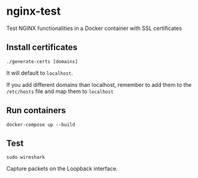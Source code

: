 # nginx-test

Test NGINX functionalities in a Docker container with SSL certificates

## Install certificates

```shell
./generate-certs [domains]
```

It will default to `localhost`.

If you add different domains than localhost, remember to add them to the `/etc/hosts` file and map them to `localhost`

## Run containers

```shell
docker-compose up --build
```

## Test

```shell
sudo wireshark
```

Capture packets on the Loopback interface.
